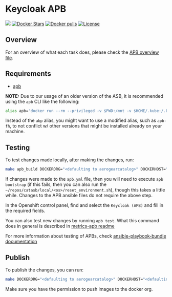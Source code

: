 # Keycloak APB

[![](https://img.shields.io/docker/automated/jrottenberg/ffmpeg.svg)](https://hub.docker.com/r/aerogearcatalog/keycloak-apb/)
[![Docker Stars](https://img.shields.io/docker/stars/aerogearcatalog/keycloak-apb.svg?style=plastic)](https://registry.hub.docker.com/v2/repositories/aerogearcatalog/keycloak-apb/stars/count/)
[![Docker pulls](https://img.shields.io/docker/pulls/aerogearcatalog/keycloak-apb.svg?style=plastic)](https://registry.hub.docker.com/v2/repositories/aerogearcatalog/keycloak-apb/)
[![License](https://img.shields.io/:license-Apache2-blue.svg)](http://www.apache.org/licenses/LICENSE-2.0)

## Overview

For an overview of what each task does, please check the [APB overview file](./apb_overview.md).

## Requirements
- [apb](https://github.com/fusor/ansible-playbook-bundle/blob/master/README.md#installing-the-apb-tool)

**NOTE:**
Due to our usage of an older version of the ASB, it is recommended using the `apb` CLI like the following:

```bash
alias apb='docker run --rm --privileged -v $PWD:/mnt -v $HOME/.kube:/.kube -v /var/run/docker.sock:/var/run/docker.sock -u $UID docker.io/ansibleplaybookbundle/apb-tools:latest'
```

Instead of the `abp` alias, you might want to use a modified alias, such as `apb-fh`, to not conflict w/ other versions that might be installed already on your machine.

## Testing

To test changes made locally, after making the changes, run:

```bash
make apb_build DOCKERORG="<defaulting to aerogearcatalog>" DOCKERHOST="<defaulting to docker.io>"`
```

If changes were made to the `apb.yml` file, then you will need to execute `apb bootstrap` (if this fails, then you can also run the `~/repos/catasb/local/<os>/reset_environment.sh`), though this takes a little while. Changes to the APB ansible files do not require the above step.

In the Openshift control panel, find and select the `Keycloak (APB)` and fill in the required fields.

You can also test new changes by running `apb test`. What this command does in general is described in [metrics-apb readme](https://github.com/aerogearcatalog/metrics-apb#testing)

For more information about testing of APBs, check [ansible-playbook-bundle documentation](https://github.com/ansibleplaybookbundle/ansible-playbook-bundle/blob/master/docs/getting_started.md#test)

## Publish

To publish the changes, you can run:

```bash
make DOCKERORG="<defaulting to aerogearcatalog>" DOCKERHOST="<defaulting to docker.io>"
```

Make sure you have the permission to push images to the docker org.
